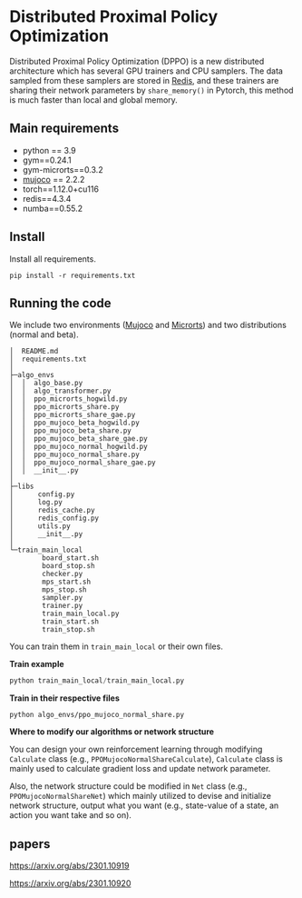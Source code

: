 # Distributed Proximal Policy Optimization

Distributed Proximal Policy Optimization (DPPO) is a new  distributed architecture which has several GPU trainers and CPU samplers. The data sampled from these samplers are stored in [Redis](https://redis.io/), and these trainers are sharing their network parameters by `share_memory()` in Pytorch, this method is much faster than local and global memory.

## Main requirements

- python == 3.9
- gym==0.24.1
- gym-microrts==0.3.2
- [mujoco](https://github.com/openai/mujoco-py) == 2.2.2
- torch==1.12.0+cu116
- redis==4.3.4
- numba==0.55.2

## Install

Install all requirements.

`pip install -r requirements.txt`

## Running the code

We include two environments ([Mujoco](https://mujoco.org/) and [Microrts](https://github.com/Farama-Foundation/MicroRTS)) and two distributions (normal and beta).

```
│  README.md
│  requirements.txt
│  
├─algo_envs
│  │  algo_base.py
│  │  algo_transformer.py
│  │  ppo_microrts_hogwild.py
│  │  ppo_microrts_share.py
│  │  ppo_microrts_share_gae.py
│  │  ppo_mujoco_beta_hogwild.py
│  │  ppo_mujoco_beta_share.py
│  │  ppo_mujoco_beta_share_gae.py
│  │  ppo_mujoco_normal_hogwild.py
│  │  ppo_mujoco_normal_share.py
│  │  ppo_mujoco_normal_share_gae.py
│  │  __init__.py
│          
├─libs  
│      config.py
│      log.py
│      redis_cache.py
│      redis_config.py
│      utils.py
│      __init__.py
│               
└─train_main_local
        board_start.sh
        board_stop.sh
        checker.py
        mps_start.sh
        mps_stop.sh
        sampler.py
        trainer.py
        train_main_local.py
        train_start.sh
        train_stop.sh
```

You can train them in `train_main_local` or their own files.

**Train example**

```python
python train_main_local/train_main_local.py
```

**Train in their respective files** 

```
python algo_envs/ppo_mujoco_normal_share.py
```

**Where to modify our algorithms or network structure**

You can design your own reinforcement learning through  modifying `Calculate` class (e.g., `PPOMujocoNormalShareCalculate`),  `Calculate` class is mainly used to calculate gradient loss and update network parameter.

Also, the network structure could be modified in `Net` class (e.g., `PPOMujocoNormalShareNet`) which mainly utilized to devise and initialize network structure, output what you want (e.g., state-value of a state, an action you want take and so on).

## papers
https://arxiv.org/abs/2301.10919

https://arxiv.org/abs/2301.10920


